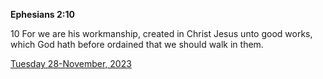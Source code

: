 **Ephesians 2:10**

10 For we are his workmanship, created in Christ Jesus unto good works, which God hath before ordained that we should walk in them.

[Tuesday 28-November, 2023](https://getbible.net/kjv/Ephesians/2/10)
